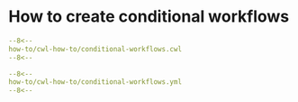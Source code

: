 # How to create conditional workflows

```yaml linenums="1" hl_lines="1 30-36 50-51 53 70-71 73 80 122"
--8<--
how-to/cwl-how-to/conditional-workflows.cwl
--8<--
```

```yaml
--8<--
how-to/cwl-how-to/conditional-workflows.yml
--8<--
```